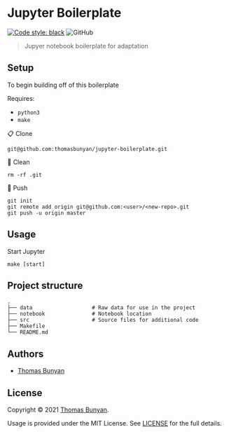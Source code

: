 Jupyter Boilerplate
===================

<a href="https://github.com/psf/black"><img alt="Code style: black" src="https://img.shields.io/badge/code%20style-black-black"></a>
<img alt="GitHub" src="https://img.shields.io/github/license/thomasbunyan/jupyter-boilerplate">

> Jupyer notebook boilerplate for adaptation

## Setup
To begin building off of this boilerplate

Requires:
- `python3`
- `make`

📋 Clone

    git@github.com:thomasbunyan/jupyter-boilerplate.git

🛀 Clean

    rm -rf .git

🚀 Push

    git init
    git remote add origin git@github.com:<user>/<new-repo>.git
    git push -u origin master

## Usage
Start Jupyter

    make [start]


## Project structure
    .
    ├── data                   # Raw data for use in the project
    ├── notebook               # Notebook location
    ├── src                    # Source files for additional code
    ├── Makefile
    └── README.md


## Authors
- [Thomas Bunyan](https://github.com/thomasbunyan)

## License
Copyright © 2021 [Thomas Bunyan](https://github.com/thomasbunyan).

Usage is provided under the MIT License. See [LICENSE](https://github.com/thomasbunyan/jupyter-boilerplate/blob/master/LICENSE) for the full details.